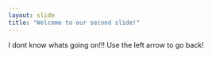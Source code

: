 ```yaml
---
layout: slide
title: "Welcome to our second slide!"
---
```

I dont know whats going on!!!
Use the left arrow to go back!

